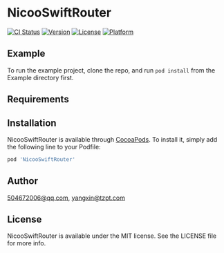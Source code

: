 # NicooSwiftRouter

[![CI Status](https://img.shields.io/travis/504672006@qq.com/NicooSwiftRouter.svg?style=flat)](https://travis-ci.org/504672006@qq.com/NicooSwiftRouter)
[![Version](https://img.shields.io/cocoapods/v/NicooSwiftRouter.svg?style=flat)](https://cocoapods.org/pods/NicooSwiftRouter)
[![License](https://img.shields.io/cocoapods/l/NicooSwiftRouter.svg?style=flat)](https://cocoapods.org/pods/NicooSwiftRouter)
[![Platform](https://img.shields.io/cocoapods/p/NicooSwiftRouter.svg?style=flat)](https://cocoapods.org/pods/NicooSwiftRouter)

## Example

To run the example project, clone the repo, and run `pod install` from the Example directory first.

## Requirements

## Installation

NicooSwiftRouter is available through [CocoaPods](https://cocoapods.org). To install
it, simply add the following line to your Podfile:

```ruby
pod 'NicooSwiftRouter'
```

## Author

504672006@qq.com, yangxin@tzpt.com

## License

NicooSwiftRouter is available under the MIT license. See the LICENSE file for more info.
